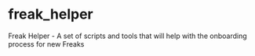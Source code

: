 # freak_helper
Freak Helper - A set of scripts and tools that will help with the onboarding process for new Freaks 
